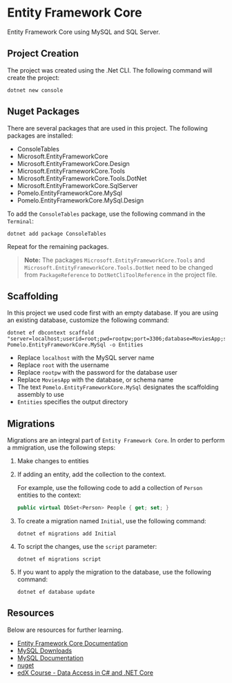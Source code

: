 # Entity Framework Core

Entity Framework Core using MySQL and SQL Server.

## Project Creation

The project was created using the .Net CLI. The following command will create the project:

```
dotnet new console
```

## Nuget Packages

There are several packages that are used in this project. The following packages are installed:

* ConsoleTables
* Microsoft.EntityFrameworkCore
* Microsoft.EntityFrameworkCore.Design
* Microsoft.EntityFrameworkCore.Tools
* Microsoft.EntityFrameworkCore.Tools.DotNet
* Microsoft.EntityFrameworkCore.SqlServer
* Pomelo.EntityFrameworkCore.MySql
* Pomelo.EntityFrameworkCore.MySql.Design

To add the `ConsoleTables` package, use the following command in the `Terminal`:

```
dotnet add package ConsoleTables
```

Repeat for the remaining packages.

>**Note:** The packages `Microsoft.EntityFrameworkCore.Tools` and `Microsoft.EntityFrameworkCore.Tools.DotNet` need to be changed from `PackageReference` to `DotNetCliToolReference` in the project file.

## Scaffolding

In this project we used code first with an empty database. If you are using an existing database, customize the following command:

```
dotnet ef dbcontext scaffold "server=localhost;userid=root;pwd=rootpw;port=3306;database=MoviesApp;sslmode=none;" Pomelo.EntityFrameworkCore.MySql -o Entities
```

* Replace `localhost` with the MySQL server name
* Replace `root` with the username
* Replace `rootpw` with the password for the database user
* Replace `MoviesApp` with the database, or schema name
* The text `Pomelo.EntityFrameworkCore.MySql` designates the scaffolding assembly to use
* `Entities` specifies the output directory

## Migrations

Migrations are an integral part of `Entity Framework Core`. In order to perform a mmigration, use the following steps:

1. Make changes to entities
2. If adding an entity, add the collection to the context.
    
    For example, use the following code to add a collection of `Person` entities to the context:
    
    ```csharp
    public virtual DbSet<Person> People { get; set; }
    ```

3. To create a migration named `Initial`, use the following command:

    ```
    dotnet ef migrations add Initial
    ```

4. To script the changes, use the `script` parameter:

    ```
    dotnet ef migrations script
    ```

5. If you want to apply the migration to the database, use the following command:

    ```
    dotnet ef database update
    ```


## Resources

Below are resources for further learning.

* [Entity Framework Core Documentation](https://docs.microsoft.com/en-us/ef/#pivot=efcore)
* [MySQL Downloads](https://dev.mysql.com/downloads/mysql/)
* [MySQL Documentation](https://dev.mysql.com/doc/)
* [nuget](https://www.nuget.org/)
* [edX Course - Data Access in C# and .NET Core](https://www.edx.org/course/data-access-c-net-core-microsoft-dev258x)